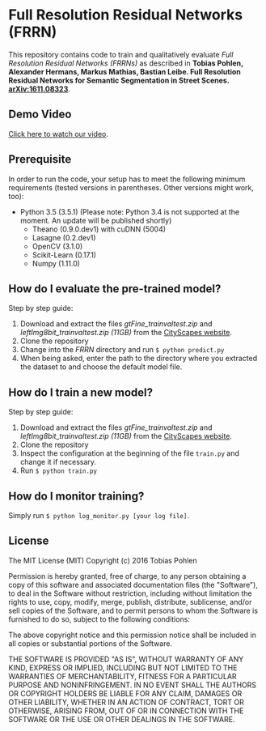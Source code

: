 # Full Resolution Residual Networks (FRRN)

This repository contains code to train and qualitatively evaluate 
*Full Resolution Residual Networks (FRRNs)* as described in
**Tobias Pohlen, Alexander Hermans, Markus Mathias, Bastian Leibe. Full Resolution Residual Networks for Semantic Segmentation in Street Scenes. [arXiv:1611.08323](https://arxiv.org/abs/1611.08323)**. 

## Demo  Video
[Click here to watch our video](https://www.youtube.com/watch?v=PNzQ4PNZSzc).

## Prerequisite

In order to run the code, your setup has to meet the following minimum requirements (tested versions in parentheses. Other versions might work, too):

* Python 3.5 (3.5.1) (Please note: Python 3.4 is not supported at the moment. An update will be published shortly)
    * Theano (0.9.0.dev1) with cuDNN (5004)
    * Lasagne (0.2.dev1)
    * OpenCV (3.1.0)
    * Scikit-Learn (0.17.1)
    * Numpy (1.11.0)

## How do I evaluate the pre-trained model?

Step by step guide:

1. Download and extract the files *gtFine_trainvaltest.zip* and *leftImg8bit_trainvaltest.zip (11GB)* from the [CityScapes website](https://www.cityscapes-dataset.com/downloads/). 
2. Clone the repository
3. Change into the *FRRN* directory and run `$ python predict.py`
4. When being asked, enter the path to the directory where you extracted the dataset to and choose the default model file. 

## How do I train a new model?

Step by step guide:

1. Download and extract the files *gtFine_trainvaltest.zip* and *leftImg8bit_trainvaltest.zip (11GB)* from the [CityScapes website](https://www.cityscapes-dataset.com/downloads/). 
2. Clone the repository
3. Inspect the configuration at the beginning of the file `train.py` and change it if necessary.
3. Run `$ python train.py`

## How do I monitor training?

Simply run `$ python log_monitor.py [your log file]`. 

## License

The MIT License (MIT)
Copyright (c) 2016 Tobias Pohlen

Permission is hereby granted, free of charge, to any person obtaining a copy of this software and associated documentation files (the "Software"), to deal in the Software without restriction, including without limitation the rights to use, copy, modify, merge, publish, distribute, sublicense, and/or sell copies of the Software, and to permit persons to whom the Software is furnished to do so, subject to the following conditions:

The above copyright notice and this permission notice shall be included in all copies or substantial portions of the Software.

THE SOFTWARE IS PROVIDED "AS IS", WITHOUT WARRANTY OF ANY KIND, EXPRESS OR IMPLIED, INCLUDING BUT NOT LIMITED TO THE WARRANTIES OF MERCHANTABILITY, FITNESS FOR A PARTICULAR PURPOSE AND NONINFRINGEMENT. IN NO EVENT SHALL THE AUTHORS OR COPYRIGHT HOLDERS BE LIABLE FOR ANY CLAIM, DAMAGES OR OTHER LIABILITY, WHETHER IN AN ACTION OF CONTRACT, TORT OR OTHERWISE, ARISING FROM, OUT OF OR IN CONNECTION WITH THE SOFTWARE OR THE USE OR OTHER DEALINGS IN THE SOFTWARE.
